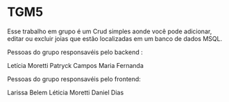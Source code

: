 # TGM5

Esse trabalho em grupo é um Crud simples aonde você pode adicionar, editar ou excluir joias que estão localizadas em um banco de dados MSQL.

Pessoas do grupo responsavéis pelo backend :

Letícia Moretti
Patryck Campos
Maria Fernanda

Pessoas do grupo responsavéis pelo frontend:

Larissa Belem
Léticia Moretti
Daniel Dias
